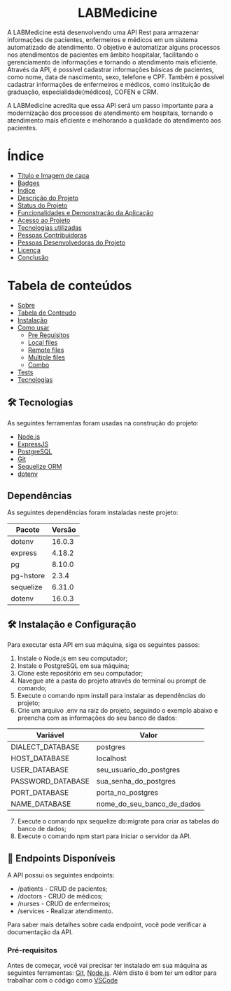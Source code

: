<h1 align="center">LABMedicine</h1>


<p>A LABMedicine está desenvolvendo uma API Rest para armazenar informações de pacientes, enfermeiros e médicos em um sistema automatizado de atendimento. O objetivo é automatizar alguns processos nos atendimentos de pacientes em âmbito hospitalar, facilitando o gerenciamento de informações e tornando o atendimento mais eficiente. Através da API, é possível cadastrar informações básicas de pacientes, como nome, data de nascimento, sexo, telefone e CPF. Também é possível cadastrar informações de enfermeiros e médicos, como instituição de graduação, especialidade(médicos), COFEN e CRM.

A LABMedicine acredita que essa API será um passo importante para a modernização dos processos de atendimento em hospitais, tornando o atendimento mais eficiente e melhorando a qualidade do atendimento aos pacientes.
</p>

# Índice 

* [Título e Imagem de capa](#Título-e-Imagem-de-capa)
* [Badges](#badges)
* [Índice](#índice)
* [Descrição do Projeto](#descrição-do-projeto)
* [Status do Projeto](#status-do-Projeto)
* [Funcionalidades e Demonstração da Aplicação](#funcionalidades-e-demonstração-da-aplicação)
* [Acesso ao Projeto](#acesso-ao-projeto)
* [Tecnologias utilizadas](#tecnologias-utilizadas)
* [Pessoas Contribuidoras](#pessoas-contribuidoras)
* [Pessoas Desenvolvedoras do Projeto](#pessoas-desenvolvedoras)
* [Licença](#licença)
* [Conclusão](#conclusão)

Tabela de conteúdos
=================
<!--ts-->
   * [Sobre](#Sobre)
   * [Tabela de Conteudo](#tabela-de-conteudo)
   * [Instalação](#instalacao)
   * [Como usar](#como-usar)
      * [Pre Requisitos](#pre-requisitos)
      * [Local files](#local-files)
      * [Remote files](#remote-files)
      * [Multiple files](#multiple-files)
      * [Combo](#combo)
   * [Tests](#testes)
   * [Tecnologias](#tecnologias)
<!--te-->


## 🛠 Tecnologias

As seguintes ferramentas foram usadas na construção do projeto:

- [Node.js](https://nodejs.org/en/)
- [ExpressJS](https://expressjs.com/)
- [PostgreSQL](https://www.postgresql.org/)
- [Git](https://git-scm.com/)
- [Sequelize ORM](https://sequelize.org/)
- [dotenv](https://www.npmjs.com/package/dotenv)

## Dependências

As seguintes dependências foram instaladas neste projeto:

| Pacote | Versão |
|--------|--------|
| dotenv | 16.0.3 |
| express | 4.18.2 |
| pg | 8.10.0 |
| pg-hstore | 2.3.4 |
| sequelize | 6.31.0 |
| dotenv | 16.0.3 |

## 🛠️ Instalação e Configuração
Para executar esta API em sua máquina, siga os seguintes passos:

1. Instale o Node.js em seu computador;
2. Instale o PostgreSQL em sua máquina;
3. Clone este repositório em seu computador;
4. Navegue até a pasta do projeto através do terminal ou prompt de comando;
5. Execute o comando npm install para instalar as dependências do projeto;
6. Crie um arquivo .env na raiz do projeto, seguindo o exemplo abaixo e preencha com as informações do seu banco de dados:

| Variável | Valor                    |
|----------|--------------------------|
| DIALECT_DATABASE  | postgres                |
| HOST_DATABASE  | localhost                |
| USER_DATABASE | seu_usuario_do_postgres |
| PASSWORD_DATABASE | sua_senha_do_postgres  |
| PORT_DATABASE | porta_no_postgres  |
| NAME_DATABASE  | nome_do_seu_banco_de_dados |

7. Execute o comando npx sequelize db:migrate para criar as tabelas do banco de dados;
8. Execute o comando npm start para iniciar o servidor da API.


## 📌 Endpoints Disponíveis
A API possui os seguintes endpoints:

- /patients - CRUD de pacientes;
- /doctors - CRUD de médicos;
- /nurses - CRUD de enfermeiros;
- /services - Realizar atendimento.


Para saber mais detalhes sobre cada endpoint, você pode verificar a documentação da API.



### Pré-requisitos

Antes de começar, você vai precisar ter instalado em sua máquina as seguintes ferramentas:
[Git](https://git-scm.com), [Node.js](https://nodejs.org/en/). 
Além disto é bom ter um editor para trabalhar com o código como [VSCode](https://code.visualstudio.com/)
